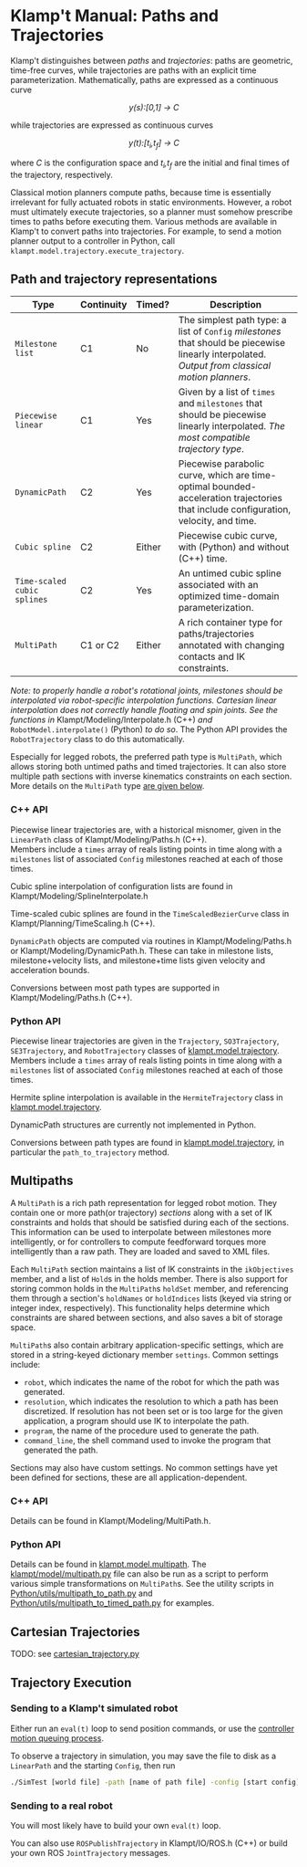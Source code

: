 # Klamp't Manual: Paths and Trajectories

Klamp't distinguishes between _paths_ and _trajectories_: paths are geometric, time-free curves, while trajectories are paths with an explicit time parameterization. Mathematically, paths are expressed as a continuous curve

<center> <em> y(s):[0,1] -&gt; C </em> </center>

 while trajectories are expressed as continuous curves

<center> <em> y(t):[t<sub>i</sub>,t<sub>f</sub>] -&gt; C </em> </center>

where _C_  is the configuration space and _t<sub>i</sub>,t<sub>f</sub>_ are the initial and final times of the trajectory, respectively.

Classical motion planners compute paths, because time is essentially irrelevant for fully actuated robots in static environments. However, a robot must ultimately execute trajectories, so a planner must somehow prescribe times to paths before executing them. Various methods are available in Klamp't to convert paths into trajectories.  For example, to send a motion planner output to a controller in Python, call `klampt.model.trajectory.execute_trajectory`.

## Path and trajectory representations

| Type | Continuity | Timed? | Description |
|------|------------|--------|-------------|
| `Milestone list` | C1 | No | The simplest path type: a list of `Config` _milestones_ that should be piecewise linearly interpolated.  _Output from classical motion planners_. |
| `Piecewise linear` | C1 | Yes | Given by a list of `times` and `milestones` that should be piecewise linearly interpolated.  _The most compatible trajectory type_. |
| `DynamicPath` | C2 | Yes | Piecewise parabolic curve, which are time-optimal bounded-acceleration trajectories that include configuration, velocity, and time. |
| `Cubic spline` | C2 | Either | Piecewise cubic curve, with (Python) and without (C++) time. |
| `Time-scaled cubic splines` | C2 | Yes | An untimed cubic spline associated with an optimized time-domain parameterization. |
| `MultiPath` | C1 or C2 | Either | A rich container type for paths/trajectories annotated with changing contacts and IK constraints. |

_Note: to properly handle a robot's rotational joints, milestones should be interpolated via robot-specific interpolation functions. Cartesian linear interpolation does not correctly handle floating and spin joints. See the functions in_ Klampt/Modeling/Interpolate.h (C++) _and_ `RobotModel.interpolate()` (Python) _to do so_.  The Python API provides the `RobotTrajectory` class to do this automatically.

Especially for legged robots, the preferred path type is `MultiPath`, which allows storing both untimed paths and timed trajectories. It can also store multiple path sections with inverse kinematics constraints on each section.  More details on the `MultiPath` type [are given below](#multipaths).

### C++ API

Piecewise linear trajectories are, with a historical misnomer, given in the `LinearPath` class of Klampt/Modeling/Paths.h (C++).  
Members include a `times` array of reals listing points in time along with a `milestones` list of associated `Config` milestones reached at each of those times.

Cubic spline interpolation of configuration lists are found in Klampt/Modeling/SplineInterpolate.h

Time-scaled cubic splines are found in the `TimeScaledBezierCurve` class in Klampt/Planning/TimeScaling.h (C++).


`DynamicPath` objects are computed via routines in Klampt/Modeling/Paths.h or Klampt/Modeling/DynamicPath.h.  These can take in milestone lists, milestone+velocity lists, and milestone+time lists given velocity and acceleration bounds. 

Conversions between most path types are supported in Klampt/Modeling/Paths.h (C++).



### Python API 

Piecewise linear trajectories are given in the `Trajectory`, `SO3Trajectory`, `SE3Trajectory`, and `RobotTrajectory` classes of [klampt.model.trajectory](http://motion.pratt.duke.edu/klampt/pyklampt_docs/namespaceklampt_1_1model_1_1trajectory.html). Members include a `times` array of reals listing points in time along with a `milestones` list of associated `Config` milestones reached at each of those times.

Hermite spline interpolation is available in the `HermiteTrajectory` class in [klampt.model.trajectory](http://motion.pratt.duke.edu/klampt/pyklampt_docs/namespaceklampt_1_1model_1_1trajectory.html).

DynamicPath structures are currently not implemented in Python.

Conversions between path types are found in [klampt.model.trajectory](http://motion.pratt.duke.edu/klampt/pyklampt_docs/namespaceklampt_1_1model_1_1trajectory.html), in particular the `path_to_trajectory` method.



## Multipaths
A `MultiPath` is a rich path representation for legged robot motion. They contain one or more path(or trajectory) _sections_ along with a set of IK constraints and holds that should be satisfied during each of the sections. This information can be used to interpolate between milestones more intelligently, or for controllers to compute feedforward torques more intelligently than a raw path. They are loaded and saved to XML files. 

Each `MultiPath` section maintains a list of IK constraints in the `ikObjectives` member, and a list of `Hold`s in the holds member. There is also support for storing common holds in the `MultiPath`s `holdSet` member, and referencing them through a section's `holdNames` or `holdIndices` lists (keyed via string or integer index, respectively). This functionality helps determine which constraints are shared between sections, and also saves a bit of storage space.

`MultiPath`s also contain arbitrary application-specific settings, which are stored in a string-keyed dictionary member `settings`. Common settings include:

- `robot`, which indicates the name of the robot for which the path was generated.
- `resolution`, which indicates the resolution to which a path has been discretized. If resolution has not been set or is too large for the given application, a program should use IK to interpolate the path.
- `program`, the name of the procedure used to generate the path.
- `command_line`, the shell command used to invoke the program that generated the path.

Sections may also have custom settings. No common settings have yet been defined for sections, these are all application-dependent.

### C++ API
Details can be found in Klampt/Modeling/MultiPath.h.

### Python API
Details can be found in [klampt.model.multipath](http://motion.pratt.duke.edu/klampt/pyklampt_docs/namespaceklampt_1_1model_1_1multipath.html).  The [klampt/model/multipath.py](../Python/klampt/model/multipath.py) file can also be run as a script to perform various simple transformations on `MultiPath`s.
See the utility scripts in [Python/utils/multipath_to_path.py](../Python/utils/multipath_to_path.py) and [Python/utils/multipath_to_timed_path.py](../Python/utils/multipath_to_timed_path.py)  for examples.


## Cartesian Trajectories

TODO: see [cartesian_trajectory.py](http://motion.pratt.duke.edu/klampt/pyklampt_docs/namespaceklampt_1_1model_1_1cartesian__trajectory.html)


## Trajectory Execution

### Sending to a Klamp't simulated robot

Either run an `eval(t)` loop to send position commands, or use the [controller motion queuing process](Manual-Control.md#default-motion-queue-controller).

To observe a trajectory in simulation, you may save the file to disk as a `LinearPath` and the starting `Config`, then run

```sh
./SimTest [world file] -path [name of path file] -config [start config]
```

### Sending to a real robot

You will most likely have to build your own `eval(t)` loop.

You can also use `ROSPublishTrajectory` in Klampt/IO/ROS.h (C++) or build your own ROS `JointTrajectory` messages.
